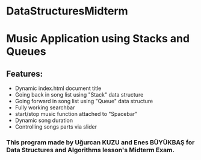 # DataStructuresMidterm

<h1> Music Application using Stacks and Queues</h1>

<h2>Features: </h2>
<ul>
  <li>Dynamic index.html document title</li>
  <li>Going back in song list using "Stack" data structure </li>
  <li>Going forward in song list using "Queue" data structure</li>
  <li>Fully working searchbar</li>
  <li>start/stop music function attached to "Spacebar"</li>
  <li>Dynamic song duration</li>
  <li>Controlling songs parts via slider</li>
</ul>


<h3>This program made by Uğurcan KUZU and Enes BÜYÜKBAŞ for Data Structures and Algorithms lesson's Midterm Exam.</h3>
